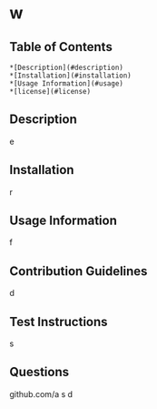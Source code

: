 # w
  
  ## Table of Contents 
    *[Description](#description)
    *[Installation](#installation)
    *[Usage Information](#usage)
    *[license](#license)

  ## Description 

  e

  ## Installation 

  r

  ## Usage Information 

  f

  ## Contribution Guidelines 

  d

  ## Test Instructions 

  s

  ## Questions 

  github.com/a
  s
  d
